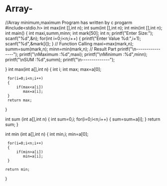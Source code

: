 # Array-
//Array minimum,maximum Program has written by c progarm
#include<stdio.h>
int max(int [],int n);
int sum(int [],int n);
int min(int [],int n);
int main()
{
   int maxi,summ,minn;
   int mark[50];
   int n;
   printf("Enter Size:");
   scanf("%d",&n);
   for(int i=0;i<n;i++)
   {
       printf("Enter Value %d:",i+1);
       scanf("%d",&mark[i]);
   }
   // Function Calling
   maxi=max(mark,n);
   summ=sum(mark,n);
   minn=min(mark,n);
   // Result Part
   printf("\n----------------");
   printf("\nMaximum :%d",maxi);
   printf("\nMinimum :%d",minn);
   printf("\nSUM     :%d",summ);
   printf("\n--------------");

}
 int max(int a[],int n)
 {
     int i;
     int max;
     max=a[0];


     for(i=0;i<n;i++)
     {
         if(max<a[i])
            max=a[i];
     }
     return max;
 }

 int sum (int a[],int n)
 {
     int sum=0,i;
     for(i=0;i<n;i++)
     {
         sum=sum+a[i];
     }
     return sum;
 }

 int min (int a[],int n)
 {
     int min,i;
     min=a[0];

     for(i=0;i<n;i++)
     {
         if(min>a[i])
            min=a[i];
     }

    return min;
 }
